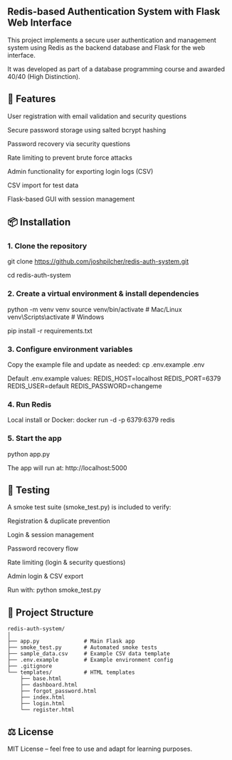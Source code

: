 ## Redis-based Authentication System with Flask Web Interface

This project implements a secure user authentication and management system using Redis as the backend database and Flask for the web interface.

It was developed as part of a database programming course and awarded 40/40 (High Distinction).

## 🚀 Features

User registration with email validation and security questions

Secure password storage using salted bcrypt hashing

Password recovery via security questions

Rate limiting to prevent brute force attacks

Admin functionality for exporting login logs (CSV)

CSV import for test data

Flask-based GUI with session management

## 📦 Installation
### 1. Clone the repository

git clone https://github.com/joshpilcher/redis-auth-system.git

cd redis-auth-system

### 2. Create a virtual environment & install dependencies

python -m venv venv
source venv/bin/activate # Mac/Linux
venv\Scripts\activate # Windows

pip install -r requirements.txt

### 3. Configure environment variables

Copy the example file and update as needed:
cp .env.example .env

Default .env.example values:
REDIS_HOST=localhost
REDIS_PORT=6379
REDIS_USER=default
REDIS_PASSWORD=changeme

### 4. Run Redis

Local install or Docker:
docker run -d -p 6379:6379 redis

### 5. Start the app

python app.py

The app will run at: http://localhost:5000

## 🧪 Testing

A smoke test suite (smoke_test.py) is included to verify:

Registration & duplicate prevention

Login & session management

Password recovery flow

Rate limiting (login & security questions)

Admin login & CSV export

Run with:
python smoke_test.py

## 📂 Project Structure

```text
redis-auth-system/
│
├── app.py              # Main Flask app
├── smoke_test.py       # Automated smoke tests
├── sample_data.csv     # Example CSV data template
├── .env.example        # Example environment config
├── .gitignore
└── templates/          # HTML templates
    ├── base.html
    ├── dashboard.html
    ├── forgot_password.html
    ├── index.html
    ├── login.html
    └── register.html
```



## ⚖️ License

MIT License – feel free to use and adapt for learning purposes.
